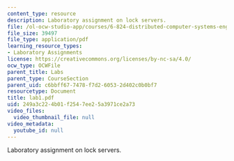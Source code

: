 ```yaml
---
content_type: resource
description: Laboratory assignment on lock servers.
file: /ol-ocw-studio-app/courses/6-824-distributed-computer-systems-engineering-spring-2006/249a3c224b01f2547ee25a3971ce2a73_lab1.pdf
file_size: 39497
file_type: application/pdf
learning_resource_types:
- Laboratory Assignments
license: https://creativecommons.org/licenses/by-nc-sa/4.0/
ocw_type: OCWFile
parent_title: Labs
parent_type: CourseSection
parent_uid: c6bbff67-7478-f7d2-6053-2d402c0b0bf7
resourcetype: Document
title: lab1.pdf
uid: 249a3c22-4b01-f254-7ee2-5a3971ce2a73
video_files:
  video_thumbnail_file: null
video_metadata:
  youtube_id: null
---
```

Laboratory assignment on lock servers.